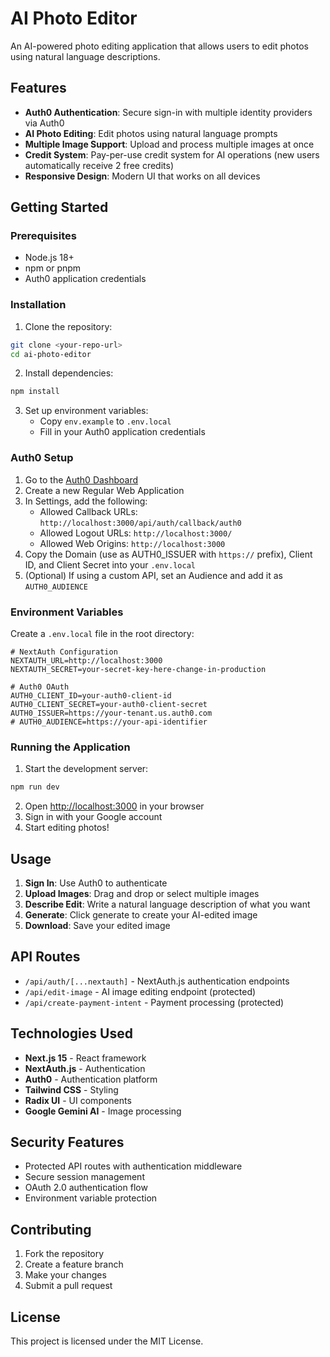# AI Photo Editor

An AI-powered photo editing application that allows users to edit photos using natural language descriptions.

## Features

- **Auth0 Authentication**: Secure sign-in with multiple identity providers via Auth0
- **AI Photo Editing**: Edit photos using natural language prompts
- **Multiple Image Support**: Upload and process multiple images at once
- **Credit System**: Pay-per-use credit system for AI operations (new users automatically receive 2 free credits)
- **Responsive Design**: Modern UI that works on all devices

## Getting Started

### Prerequisites

- Node.js 18+ 
- npm or pnpm
- Auth0 application credentials

### Installation

1. Clone the repository:
```bash
git clone <your-repo-url>
cd ai-photo-editor
```

2. Install dependencies:
```bash
npm install
```

3. Set up environment variables:
   - Copy `env.example` to `.env.local`
   - Fill in your Auth0 application credentials

### Auth0 Setup

1. Go to the [Auth0 Dashboard](https://manage.auth0.com/)
2. Create a new Regular Web Application
3. In Settings, add the following:
   - Allowed Callback URLs: `http://localhost:3000/api/auth/callback/auth0`
   - Allowed Logout URLs: `http://localhost:3000/`
   - Allowed Web Origins: `http://localhost:3000`
4. Copy the Domain (use as AUTH0_ISSUER with `https://` prefix), Client ID, and Client Secret into your `.env.local`
5. (Optional) If using a custom API, set an Audience and add it as `AUTH0_AUDIENCE`

### Environment Variables

Create a `.env.local` file in the root directory:

```env
# NextAuth Configuration
NEXTAUTH_URL=http://localhost:3000
NEXTAUTH_SECRET=your-secret-key-here-change-in-production

# Auth0 OAuth
AUTH0_CLIENT_ID=your-auth0-client-id
AUTH0_CLIENT_SECRET=your-auth0-client-secret
AUTH0_ISSUER=https://your-tenant.us.auth0.com
# AUTH0_AUDIENCE=https://your-api-identifier
```

### Running the Application

1. Start the development server:
```bash
npm run dev
```

2. Open [http://localhost:3000](http://localhost:3000) in your browser
3. Sign in with your Google account
4. Start editing photos!

## Usage

1. **Sign In**: Use Auth0 to authenticate
2. **Upload Images**: Drag and drop or select multiple images
3. **Describe Edit**: Write a natural language description of what you want
4. **Generate**: Click generate to create your AI-edited image
5. **Download**: Save your edited image

## API Routes

- `/api/auth/[...nextauth]` - NextAuth.js authentication endpoints
- `/api/edit-image` - AI image editing endpoint (protected)
- `/api/create-payment-intent` - Payment processing (protected)

## Technologies Used

- **Next.js 15** - React framework
- **NextAuth.js** - Authentication
- **Auth0** - Authentication platform
- **Tailwind CSS** - Styling
- **Radix UI** - UI components
- **Google Gemini AI** - Image processing

## Security Features

- Protected API routes with authentication middleware
- Secure session management
- OAuth 2.0 authentication flow
- Environment variable protection

## Contributing

1. Fork the repository
2. Create a feature branch
3. Make your changes
4. Submit a pull request

## License

This project is licensed under the MIT License.
